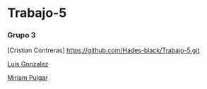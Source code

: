 # Trabajo-5

### Grupo 3

[Cristian Contreras] https://github.com/Hades-black/Trabajo-5.git

[Luis Gonzalez](https://github.com/GROblivium)

[Miriam Pulgar](https://github.com/Mirimin90)
